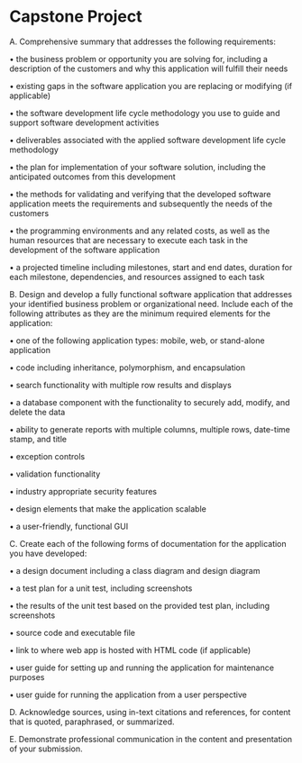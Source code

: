 # Capstone Project

A. Comprehensive summary that addresses the following requirements:

• the business problem or opportunity you are solving for, including a description of the customers and why this application will fulfill their needs

• existing gaps in the software application you are replacing or modifying (if applicable)

• the software development life cycle methodology you use to guide and support software development activities

• deliverables associated with the applied software development life cycle methodology

• the plan for implementation of your software solution, including the anticipated outcomes from this development

• the methods for validating and verifying that the developed software application meets the requirements and subsequently the needs of the customers

• the programming environments and any related costs, as well as the human resources that are necessary to execute each task in the development of the software application

• a projected timeline including milestones, start and end dates, duration for each milestone, dependencies, and resources assigned to each task

B. Design and develop a fully functional software application that addresses your identified business problem or organizational need. Include each of the following attributes as they are the minimum required elements for the application:

• one of the following application types: mobile, web, or stand-alone application

• code including inheritance, polymorphism, and encapsulation

• search functionality with multiple row results and displays

• a database component with the functionality to securely add, modify, and delete the data

• ability to generate reports with multiple columns, multiple rows, date-time stamp, and title

• exception controls

• validation functionality

• industry appropriate security features

• design elements that make the application scalable

• a user-friendly, functional GUI

C. Create each of the following forms of documentation for the application you have developed:

• a design document including a class diagram and design diagram

• a test plan for a unit test, including screenshots

• the results of the unit test based on the provided test plan, including screenshots

• source code and executable file

• link to where web app is hosted with HTML code (if applicable)

• user guide for setting up and running the application for maintenance purposes

• user guide for running the application from a user perspective

D. Acknowledge sources, using in-text citations and references, for content that is quoted, paraphrased, or summarized.

E. Demonstrate professional communication in the content and presentation of your submission.
